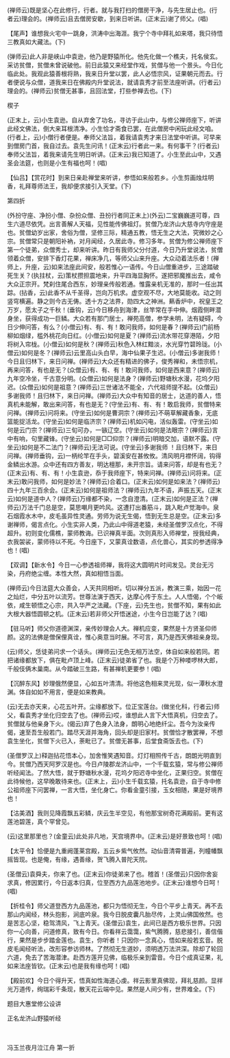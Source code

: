 <!-- { "loadSidebar": true } -->
(禅师云)既是坚心在此修行，行者。就与我打扫的僧房干净，与先生居止也。(行者云)理会的。(禅师云)且去僧房安歇，到来日听讲。(正末云)谢了师父。(唱)

【尾声】谁想我火宅中一跳身，洪涛中出海涯。我宁个寺中拜礼如来塔，我只待悟三教真如大藏法。(下)

(弹师云)此人非是峡山中袁逊，他乃是野猿所化。他先化做一个樵夫，托名侯玄。采访贫僧，贫僧未曾说破他。前日此猿又来经堂作戏，贫僧与他一个景头。今日化临此处。我观此猿善根将熟，我来日升堂以罢，此人必悟宗风，证果朝元而去。行者便说与众僧，道我来日在佛殿内升堂说法，就请袁秀才前至法座听讲。(行者云)理会的。(禅师云)贫僧无甚事，且回法堂，打些参禅去也。(下)

楔子

(正末上，云)小生袁逊。自从弃舍了功名，寻访于此山中，与修公禅师座下，听讲此经文佛法，倒大来耳根清净。小生恰才斋食已罢，在此僧房中闲玩此经文咱。(行者上，云)小僧行者便是。奉师父法旨，着我请袁秀才来日法堂中听讲。可早来到僧房门首，我自过去。袁先生问讯！(正末云)行者此一来。有何事干？(行者云)奉师父法旨，着我来请先生明日听讲。(正末云)我已知道了。小生至此山中，又遇圣会法筵，也则是小生有福也呵！(唱)

【仙吕】【赏花时】到来日亲赴禅堂来听讲，参悟如来般若乡。小生剪画烛炷明香，礼拜尊师法王，我却便求接引入天堂。(下)


第四折

(外扮守座、净扮小僧、杂扮众僧、丑扮行者同正末上)(外云)二宝巍巍道可尊，四生六道尽依凭。出言善解人天福，见性能传佛祖灯。贫僧乃龙济山大慈寺内守座是也。贫僧幼岁出家，舍俗为僧，坚修三际，精通五教，悟无生之大法，究微妙之心宗。贫僧常只是朝阳补衲，对月闻经，久居此寺。修习多年。贫僧为修公禅师座下第一个徒弟，众僧秀士，却来听讲。昨日有我师父分付道，今日乃升堂说法，贫僧领着众僧，安排下香灯花果，禅床净几，等师父山来升座。大众动着法乐者！(禅师上，升座，云)如来法座此间安，般若惟心一语传。今日山僧重进步，三途踏破死生关？(执拄杖，云)策杖攒担震地来，升平四海显胸怀。遂把邪魔推出去，咸令大众正宗开。梵刹住尾合西东，妙理亲传般若通。惟露亲机无准的，那时一任出其踪。(拈香，云)此香不从千圣得，岂向万机求。虚空观不尽，大地莫能收。动之则竖穹横遍。静之则今古无俦。透十方之法界，勋四大之神洲。爇香炉中，祝皇王之万岁，愿太子之千秋！(垂钩，云)今日移舟到海津，丝竿常在手中伸。烟霞侧畔潜身坐，获得成功一巨鳞。大众若有那门居士，禅苑高僧，参学未明，法有疑碍，今日少伸问答，有么？(小僧云)有、有、有！敢问我师，如何是春？(禅师云)门前杨柳如烟绿，槛外桃花向日红。(小僧云)如何是夏？(禅师云)流水带花穿港陌，夕阳将树入帘栊。(小僧云)如何是秋？(禅师云)秋色入林红黯淡，水光穿竹碧玲珑。(小僧云)如何是冬？(禅师云)云里高山头白早，海中仙果子生迟。(小僧云)多谢我师！今日且归林下，来日问禅。(禅师云)大众还有精进的佛子，俊秀禅和，未悟宗机，再来问答，有也是无？(众僧云)有、有、有！敢问我师，如何是西来意？(禅师云)九年空冷坐，千古意分明。(众僧云)如何是法身？(禅师云)野塘秋水漫，花坞夕阳迟。(众僧云)如何是祖意？(禅师云)三世诸法不能全，六代祖师提不起。(众僧云)多谢我师！且归林下，来日问禅。(禅师云)大众中有知音的居士，达道的善人，悟真机未能解，敢出来问答，有也是无？(守坐云)有、有、有！敢启我师，贫僧特来问禅。(禅师云)问将来。(守坐云)如何是曹洞宗？(禅师云)不萌草解藏香象，无底篮能捉活龙。(守坐云)如何是临济宗？(禅师云)机如闪电，活似轰雷。(守坐云)如何是云门宗？(禅师云)三旬可办，一镞辽空。(守坐云)如何是法眼宗？(禅师云)言中有响，句里藏锋。(守坐云)如何是□□仰宗？(禅师云)明暗交加，语默不露。(守坐云)如何是不二法门？(禅师云)无法可说。(守坐云)多谢我师
！且归林下，来日问禅。(禅师垂钩，云)一柄纶竿在手头，碧溪安在甚攸攸。清风明月襟怀阔，钩得金鳞出水游。众中还有四方善友，明达檀那，未开宗旨。请来问答，却是有也无？(正末云)有、有、有！小生袁逊，忝于我师座下，特来问禅。(禅师云)问将来。(正末云)敢问我师，如何是妙法？(禅师云)合着口。(正末云)如何是如来法？(禅师云)四十九年三百余会。(正末云)如何是祖师法？(禅师云)九年不语，声振五天。(正末云)如何是道中人？(禅师云)万缘都不染，一念自澄清。(正末云)如何是正法？(禅师云)万法千门总是空，莫思嘲月更吟风。这遭打出番筋斗，跳入毗卢觉海中。泉石烟霞水木中，皮毛虽异性灵通。劳师为说无生偈，悟到无生总是空。(正末云)多谢禅师，偈言点化。小生实非人类，乃此山中得道老猿，未经圣僧罗汉点化，不得超升。初则变化儒樵，蒙师教诲。已识禅真半面。次则真形入师禅堂，授我经典，衣我袈裟，蒙师待以不死。今日座下，又蒙真诠数语，点化兽心，其实的参透得净也！(唱)

【双调】【新水令】今日一心参透祖师禅，我将这大圆明片时间发见。灵台无污染，丹府绝尘缠。本性大然，真如相悟当面。

(禅师云)今日法筵大众善会，人天共同相听。切以禅分五派，教演三乘，始因一花之灿烂，中分五叶以流芳。世尊法演于西天，达摩心传于东土。人人悟偈，个个皈依，咸生顿悟之心宗，共入华严之法藏。(下座，云)先生也，贫僧不知，果有如此大根大器悟圆顿之机。(正末云)若非师父开悟迷途，小生今日岂能了达？(唱)

【驻马听】师父你道德渊深，亲传妙理会人大。禅机应变，果然是十方贤圣仰师颜。这的法佛是僧保俚真诠，惟心奥意当时展。不可言，真乃是西天佛祖亲身现。

(云)师父，恁徒弟问求一个话头。(禅师云)无色无相万法空，体自如来般若同。若把诸缘都放下，俱在毗卢顶上峰。(正末云)徒弟省了也。我是个万种喽啰林大郎，千般伎俩木巢南。从今踏破三生路，有甚禅机更要参！(唱)

【沉醉东风】妙理俄然便显，心如五叶清清。将他这色相来灵光现，似一潭秋水澄渊。体自如如不用言，便是如来教典。

(云)无去亦天来，心花五叶开。尘缘都放下。位正宝莲台。(做坐化科，行者云)师父，看袁秀才坐化归空去了也。(禅师云)哎，谁想此人言下大悟真机，归空去了。贫僧就与他亲身下火。(偈云)弃了色身入法身，朗明心地绝纤尘。吾今为汝亲传偈，速至吾生般若门。踏尽天涯并海角，回头却是旧家村。贫僧恰才散罢禅，不想袁生坐化，贫僧下火已入，荼毗已了。贫僧无甚事，后堂食斋饭去也。(下)

(圣僧罗汉上)释迦拈花悟本心，加舍惟笑遇知音。灯灯相照传千古，朗朗光明直到今。贫僧乃西天阿罗汉是也。今日卢陵郡龙济山中，一个千载玄猿，常与修公禅师听经闻法。了然大悟，就于野塘秋水漫，花坞夕阳迟寺中坐化，正果归空。贫僧在此待候他，这早晚敢待来也。(正末上，云)小生千载玄猿，托名袁逊，自于寺中修公祖师座下问罢禅，一言大悟，坐化身亡。你看金童引接，玉女相随，果是好境界也！

【沽美酒】我则见降霞飘五彩鳞，庆云生半空见，有他那宝树奇花满殿前。更有这莲池碧莲，真个罕曾见。

(云)这里那里也？(金童云)此处非凡地，天宫境界中。(正末云)是好景致也呵！(唱)

【太平令】恰便是九重阙蓬莱宫殿，五云乡紫气攸然。动仙音清霄普遍，列幢幡飘摇皆现。也是俺，有缘，遇善缘，贺飞腾入普陀天院。

(圣僧云)袁舜夫，你来了也。(正末云)你徒弟来了也。稽首！(圣僧云)只因你舍妄求真，修因累行，今日返本归真，位至西方九品莲池地步。(正末云)谁想今日呵！(唱)

【折桂令】师父道登西方九品莲池，都只为悟彻无生，今日个平步上青天。再不去那山内闻经，林头抱影，涧底吟泉。我今日脱皮囊凡胎尽传，上灵山佛国攸然。也是苦志心坚，稳驾清风，飞上青天。(圣僧云)袁生，此间已是西方极乐世界。只因你一心向善，问道修真，致有今日。你看祥云霭霭，紫气腾腾，慈悲接引，善信偕行，果然是步步踏金莲也。袁生，你听者！只因你一念真心，悟如来般若玄音。脱皮毛闻经听法，改形容参访师林。了然彻无生道妙，须明透万法洪深。除却了轮回六道，免去了苦海潜津。赴西方莲开见佛，临极乐亲到雷音。今日个成真证果，礼如来法座皆钦。(正末云)也是我有缘也呵！(唱)

【殿前欢】今日个得升天，悟真如性海道心虔。祥云影里真佛现，拜礼慈颜。显祥光万道传，绚瑞彩千条现，散天花云端中见。果然是人间少有，世界难全。(下)

题目大惠堂修公设讲

正名龙济山野猿听经


　
　




冯玉兰夜月泣江舟
第一折

